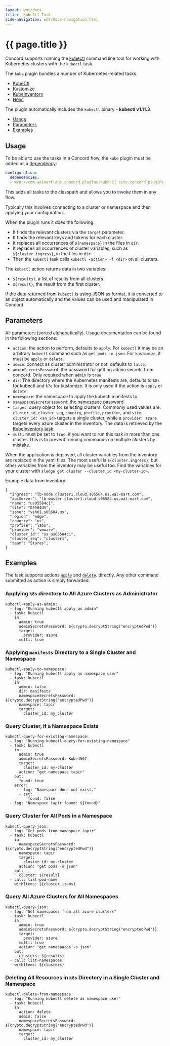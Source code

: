 ```yaml
---
layout: wmt/docs
title:  KubeCtl Task
side-navigation: wmt/docs-navigation.html
---
```


# {{ page.title }}

Concord supports running the
[kubectl](https://kubernetes.io/docs/reference/kubectl/cheatsheet/)
command line tool for working with Kubernetes clusters with the `kubectl` task.

The `kube` plugin bundles a number of Kubernetes-related tasks.

- [KubeCtl](#usage)
- [Kustomize](./kustomize.html)
- [KubeInventory](./kube-inventory.html)
- [Helm](./helm.html)

The plugin automatically includes the `kubectl` binary - __kubectl v1.11.3__.

- [Usage](#usage)
- [Parameters](#parameters)
- [Examples](#examples)

## Usage

To be able to use the tasks in a Concord flow, the `kube` plugin must be added
as a [dependency](../getting-started/concord-dsl.html#dependencies):

```yaml
configuration:
  dependencies:
  - mvn://com.walmartlabs.concord.plugins:kube:{{ site.concord_plugins_version }}
```

This adds all tasks to the classpath and allows you to invoke them in any flow.

Typically this involves connecting to a cluster or namespace and then applying
your configuration.

When the plugin runs it does the following.

- It finds the relevant clusters via the `target` parameter.
- It finds the relevant keys and tokens for each cluster.
- It replaces all occurrences of `${namespace}` in the files in `dir`.
- It replaces all occurrences of cluster variables, such as
  `${cluster.ingress}`, in the files in `dir`
- Then the `kubectl` task calls `kubectl <action> -f <dir>` on all clusters.

The `kubectl` action returns data in two variables:

- `${results}`, a list of results from all clusters.
- `${result}`, the result from the first cluster. 

If the data returned from `kubectl` is using JSON as format, it is converted to
an object automatically and the values can be used and manipulated in Concord.

## Parameters

All parameters (sorted alphabetically). Usage documentation can be found in the
following sections:

- `action`: the action to perform, defaults to `apply`. For `kubectl` it may
    be an arbitrary `kubectl` command such as `get pods -o json`. For
    `kustomize`, it must be `apply` or `delete`.
- `admin`: connect as cluster administrator or not, defaults to `false`.
- `adminSecretsPassword`: the password for getting admin secrets from concord.
    Only required when `admin` is `true`
- `dir`: The directory where the Kubernetes manifests are, defaults to `k8s` for
  kubectl and `k7e` for kustomize. It is only used if the action is `apply` or
  `delete`.
- `namespace`: the namespace to apply the kubectl manifests to.
- `namespaceSecretsPassword`: the namespace password.
- `target`: query object for selecting clusters. Commonly used values are:
    `cluster_id`, `cluster_seq`, `country`, `profile`, `provider`, and `site`.
    `cluster_id: <an_id>` targets a single cluster, while a `provider: azure`
    targets every azure cluster in the inventory. The data is retrieved by the
    [KubeInventory task](./kube-inventory.html).
- `multi` must be set to `true`, if you want to run this task in more than
    one cluster. This is to prevent running commands on multiple clusters by
    mistake.

When the application is deployed, all cluster variables from the inventory are
replaced in the yaml files. The most useful is `${cluster.ingress}`, but
other variables from the inventory may be useful too. Find the variables for
your cluster with `sledge get cluster --cluster_id <my-cluster-id>`.

Example data from inventory:

```
{
  "ingress": "lb-node.cluster1.cloud.s05584.us.wal-mart.com",
  "apiServer": "lb-master.cluster1.cloud.s05584.us.wal-mart.com",
  "name": "us05584c1",
  "site": "05584US",
  "zone": "vsh01.s05584.us",
  "region": "edge",
  "country": "us",
  "profile": "labs",
  "provider": "vmware",
  "cluster_id": "us_us05584c1",
  "cluster_seq": "cluster1",
  "team": "Stores",
}
```

<a name="#examples">

## Examples

The task supports actions
[`apply`](https://kubernetes.io/docs/concepts/cluster-administration/manage-deployment/#kubectl-apply)
and
[`delete`](https://kubernetes.io/docs/concepts/cluster-administration/manage-deployment/#bulk-operations-in-kubectl).
directly. Any other command submitted as action is simply forwarded.

### Applying `k8s` directory to All Azure Clusters as Administrator

```
kubectl-apply-as-admin:
  - log: "Running kubectl apply as admin"
  - task: kubectl
    in:
      admin: true
      adminSecretsPassword: ${crypto.decryptString("encryptedPwd")}
      target:
        provider: azure
      multi: true
```

### Applying `manifests` Directory to a Single Cluster and Namespace

```
kubectl-apply-to-namespace:
  - log: "Running kubectl apply as namespace user"
  - task: kubectl
    in:
      admin: false
      dir: manifests
      namespaceSecretsPassword: ${crypto.decryptString("encryptedPwd")}
      namespace: tapir
      target:
        cluster_id: my_cluster
```

### Query Cluster, If a Namespace Exists

```
kubectl-query-for-existing-namespace:
  - log: "Running kubectl-query-for-existing-namespace"
  - task: kubectl
    in:
      admin: true
      adminSecretsPassword: Kube4567
      target:
        cluster_id: my-cluster
      action: "get namespace tapir"
    out:
      found: true
    error:
      - log: "Namespace does not exist."
      - set:
          found: false
  - log: "Namespace tapir found: ${found}"
```

### Query Cluster for All Pods in a Namespace

```
kubectl-query-json:
  - log: "Get pods from namespace tapir"
  - task: kubectl
    in:
      namespaceSecretsPassword: ${crypto.decryptString("encryptedPwd")}
      namespace: tapir
      target:
        cluster_id: my-cluster
      action: "get pods -o json"
    out:
      cluster: ${result}
  - call: list-pod-name
    withItems: ${cluster.items}
```

### Query All Azure Clusters for All Namespaces

```
kubectl-query-json:
  - log: "Get namespaces from all azure clusters"
  - task: kubectl
    in:
      admin: true
      adminSecretsPassword: ${crypto.decryptString("encryptedPwd")}
      target:
        provider: azure
      multi: true
      action: "get namespaces -o json"
    out:
      clusters: ${results}
  - call: list-namespaces
    withItems: ${clusters}
```


### Deleting All Resources in `k8s` Directory in a Single Cluster and Namespace

```
kubectl-delete-from-namespace:
  - log: "Running kubectl delete as namespace user"
  - task: kubectl
    in:
      action: delete
      admin: false
      namespaceSecretsPassword: ${crypto.decryptString("encryptedPwd")}
      namespace: tapir
      target:
        cluster_id: my_cluster
```



